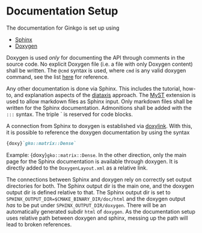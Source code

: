 # Documentation Setup

The documentation for Ginkgo is set up using

- [Sphinx](https://www.sphinx-doc.org/)
- [Doxygen](https://www.doxygen.nl/)

Doxygen is used *only* for documenting the API through comments in the source code.
No explicit Doxygen file (i.e. a file with only Doxygen content) shall be written.
The `@cmd` syntax is used, where `cmd` is any valid doxygen command, see the list [here](https://www.doxygen.nl/manual/commands.html) for reference.

Any other documentation is done via Sphinx.
This includes the tutorial, how-to, and explanation aspects of the [diataxis](https://diataxis.fr/) approach.
The [MyST](https://myst-parser.readthedocs.io) extension is used to allow markdown files as Sphinx input.
Only markdown files shall be written for the Sphinx documentation.
Admonitions shall be added with the `:::` syntax.
The triple \` is reserved for code blocks.

A connection from Sphinx to doxygen is established via [doxylink](https://github.com/sphinx-contrib/doxylink).
With this, it is possible to reference the doxygen documentation by using the syntax
```md
{doxy}`gko::matrix::Dense`
```
Example: {doxy}`gko::matrix::Dense`.
In the other direction, only the main page for the Sphinx documentation is available through doxygen.
It is directly added to the `DoxygenLayout.xml` as a relative link.

The connections between Sphinx and doxygen rely on correctly set output directories for both.
The Sphinx output dir is the main one, and the doxygen output dir is defined relative to that.
The Sphinx output dir is set to `SPHINX_OUTPUT_DIR=$CMAKE_BINARY_DIR/doc/html` and the doxygen output *has* to be put under `SPHINX_OUTPUT_DIR/doxygen`.
There will be an automatically generated subdir `html` of `doxygen`.
As the documentation setup uses relative path between doxygen and sphinx, messing up the path will lead to broken references.
